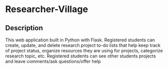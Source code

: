 <h1>Researcher-Village</h1>

<h2>Description</h2>
<p>
This web application built in Python with Flask. Registered students can create, update, and delete research project to-do lists that help keep track of project status, organize resources they are using for projects, categorize research topic, etc. Registered students can see other students projects and leave comments/ask questions/offer help
</p>
